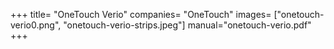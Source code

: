 +++
title= "OneTouch Verio"
companies= "OneTouch"
images= ["onetouch-verio0.png", "onetouch-verio-strips.jpeg"]
manual="onetouch-verio.pdf"
+++
